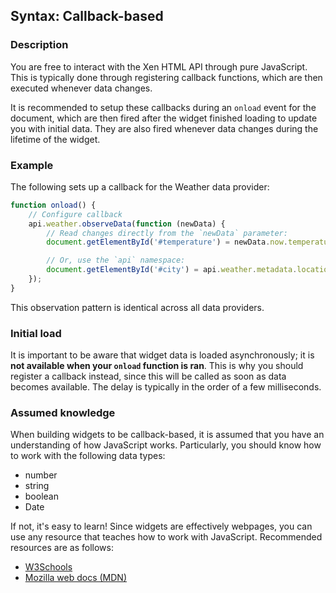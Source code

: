 ## Syntax: Callback-based
### Description

You are free to interact with the Xen HTML API through pure JavaScript. This is typically done through registering callback functions, which are then executed whenever data changes.

It is recommended to setup these callbacks during an `onload` event for the document, which are then fired after the widget finished loading to update you with initial data. They are also fired whenever data changes during the lifetime of the widget.

### Example

The following sets up a callback for the Weather data provider:

```js
function onload() {
    // Configure callback
    api.weather.observeData(function (newData) {
        // Read changes directly from the `newData` parameter:
        document.getElementById('#temperature') = newData.now.temperature.current;

        // Or, use the `api` namespace:
        document.getElementById('#city') = api.weather.metadata.location.city;
    });
}
```

This observation pattern is identical across all data providers.

### Initial load

It is important to be aware that widget data is loaded asynchronously; it is **not available when your `onload` function is ran**. This is why you should register a callback instead, since this will be called as soon as data becomes available. The delay is typically in the order of a few milliseconds.

### Assumed knowledge

When building widgets to be callback-based, it is assumed that you have an understanding of how JavaScript works. Particularly, you should know how to work with the following data types:

- number
- string
- boolean
- Date

If not, it's easy to learn! Since widgets are effectively webpages, you can use any resource that teaches how to work with JavaScript. Recommended resources are as follows:

- [W3Schools](https://www.w3schools.com/)
- [Mozilla web docs (MDN)](https://developer.mozilla.org/en-US/)

